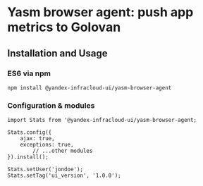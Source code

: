 # Yasm browser agent: push app metrics to Golovan

## Installation and Usage

### ES6 via npm

```
npm install @yandex-infracloud-ui/yasm-browser-agent
```

### Configuration & modules

```
import Stats from '@yandex-infracloud-ui/yasm-browser-agent;

Stats.config({
    ajax: true,
    exceptions: true,
		// ...other modules
}).install();

Stats.setUser('jondoe');
Stats.setTag('ui_version', '1.0.0');
```
